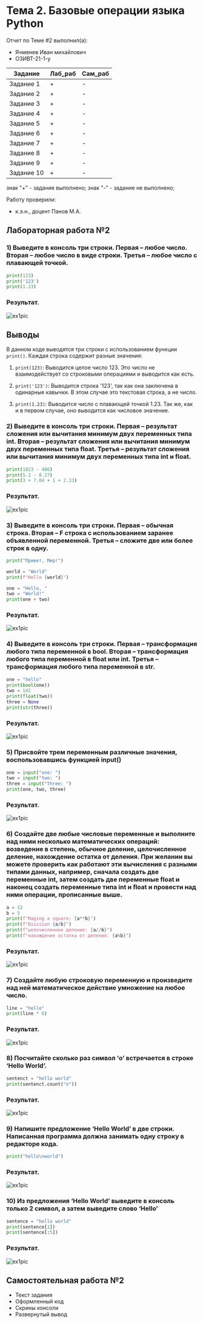 # Тема 2. Базовые операции языка Python
Отчет по Теме #2 выполнил(а):
- Ячменев Иван михайлович
- ОЗИВТ-21-1-у

| Задание | Лаб_раб | Сам_раб |
| ------ | ------ | ------ |
| Задание 1 | + | - |
| Задание 2 | + | - |
| Задание 3 | + | - |
| Задание 4 | + | - |
| Задание 5 | + | - |
| Задание 6 | + | - |
| Задание 7 | + | - |
| Задание 8 | + | - |
| Задание 9 | + | - |
| Задание 10 | + | - |

знак "+" - задание выполнено; знак "-" - задание не выполнено;

Работу проверили:
- к.э.н., доцент Панов М.А.

## Лабораторная работа №2
### 1) Выведите в консоль три строки. Первая – любое число. Вторая – любое число в виде строки. Третья – любое число с плавающей точкой.

```python
print(123)
print('123')
print(1.23)
```

### Результат.
![ex1pic](https://github.com/RRelaxeDD/python_school_tasks/blob/main/pic/lab/ex1.png)

## Выводы

В данном коде выводятся три строки с использованием функции `print()`. Каждая строка содержит разные значения:

1. `print(123)`: Выводится целое число 123. Это число не взаимодействует со строковыми операциями и выводится как есть.

2. `print('123')`: Выводится строка '123', так как она заключена в одинарные кавычки. В этом случае это текстовая строка, а не число.

3. `print(1.23)`: Выводится число с плавающей точкой 1.23. Так же, как и в первом случае, оно выводится как числовое значение.

### 2) Выведите в консоль три строки. Первая – результат сложения или вычитания минимум двух переменных типа int. Вторая – результат сложения или вычитания минимум двух переменных типа float. Третья – результат сложения или вычитания минимум двух переменных типа int и float.

```python
print(1823 - 486)
print(5.1 - 8.27)
print(3 + 7.04 + 1 + 2.33)
```

### Результат.
![ex1pic](https://github.com/RRelaxeDD/python_school_tasks/blob/main/pic/lab/ex2.png)
 
 
### 3) Выведите в консоль три строки. Первая – обычная строка. Вторая – F строка с использованием заранее объявленной переменной. Третья – сложите две или более строк в одну.

```python
print("Привет, Мир!")

world = "World"
print(f"Hello {world}")

one = "Hello, "
two = "World!"
print(one + two)
```


### Результат.
![ex1pic](https://github.com/RRelaxeDD/python_school_tasks/blob/main/pic/lab/ex3.png)

### 4) Выведите в консоль три строки. Первая – трансформация любого типа переменной в bool. Вторая – трансформация любого типа переменной в float или int. Третья – трансформация любого типа переменной в str. 
 
```python
one = "hello"
print(bool(one))
two = 142
print(float(two))
three = None
print(str(three))
```


### Результат.
![ex1pic](https://github.com/RRelaxeDD/python_school_tasks/blob/main/pic/lab/ex4.png)
 
### 5) Присвойте трем переменным различные значения, воспользовавшись функцией input() 

```python
one = input("one: ")
two = input("two: ")
three = input("three: ")
print(one, two, three)
```


### Результат.
![ex1pic](https://github.com/RRelaxeDD/python_school_tasks/blob/main/pic/lab/ex5.png)

### 6) Создайте две любые числовые переменные и выполните над ними несколько математических операций: возведение в степень, обычное деление, целочисленное деление, нахождение остатка от деления. При желании вы можете проверить как работают эти вычисления с разными типами данных, например, сначала создать две переменные int, затем создать две переменные float и наконец создать переменные типа int и float и провести над ними операции, прописанные выше.

```python
a = 12
b = 5
print(f"Maging a square: {a**b}")
print(f"Division {a/b}")
print(f"целочисленное деление: {a//b}")
print(f"нахождение остатка от деления: {a%b}")
```


### Результат.
![ex1pic](https://github.com/RRelaxeDD/python_school_tasks/blob/main/pic/lab/ex6.png)
 
 
### 7) Создайте любую строковую переменную и произведите над ней математическое действие умножение на любое число. 

```python
line = "hello"
print(line * 6)
```


### Результат.
![ex1pic](https://github.com/RRelaxeDD/python_school_tasks/blob/main/pic/lab/ex7.png)


### 8) Посчитайте сколько раз символ ‘o’ встречается в строке ‘Hello World’. 

```python
sentenct = "hello world"
print(sentenct.count("o"))
```


### Результат.
![ex1pic](https://github.com/RRelaxeDD/python_school_tasks/blob/main/pic/lab/ex8.png)
 
### 9) Напишите предложение ‘Hello World’ в две строки. Написанная программа должна занимать одну строку в редакторе кода. 

```python
print("hello\nworld")
```


### Результат.
![ex1pic](https://github.com/RRelaxeDD/python_school_tasks/blob/main/pic/lab/ex9.png)
 
### 10) Из предложения ‘Hello World’ выведите в консоль только 2 символ, а затем выведите слово ‘Hello’ 

```python
sentence = "hello world"
print(sentence[1])
print(sentence[:5])
```

### Результат.
![ex1pic](https://github.com/RRelaxeDD/python_school_tasks/blob/main/pic/lab/ex10.png)

## Самостоятельная работа №2
- Текст задания
- Оформленный код
- Скрины консоли
- Развернутый вывод

